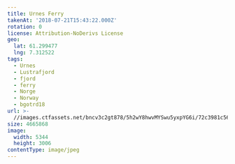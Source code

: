 ```yaml
---
title: Urnes Ferry
takenAt: '2018-07-21T15:43:22.000Z'
rotation: 0
license: Attribution-NoDerivs License
geo:
  lat: 61.299477
  lng: 7.312522
tags:
  - Urnes
  - Lustrafjord
  - fjord
  - ferry
  - Norge
  - Norway
  - bgotrd18
url: >-
  //images.ctfassets.net/bncv3c2gt878/5h2wY8hwvMYSwu5yxpYG6i/72c3981c56877c9067062037d14237f6/urnes-ferry_29989981008_o
size: 4665868
image:
  width: 5344
  height: 3006
contentType: image/jpeg
---
```


